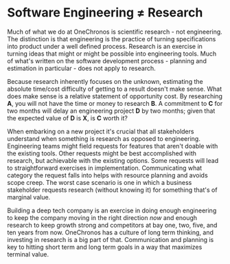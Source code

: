 # Software Engineering ≠ Research

Much of what we do at OneChronos is scientific research - not engineering. The distinction is that engineering is the practice of turning specifications into product under a well defined process. Research is an exercise in turning ideas that might or might be possible into engineering tools. Much of what's written on the software development process - planning and estimation in particular - does not apply to research.

Because research inherently focuses on the unknown, estimating the absolute time/cost difficulty of getting to a result doesn't make sense. What does make sense is a relative statement of opportunity cost. By researching __A__, you will not have the time or money to research __B__. A commitment to __C__ for two months will delay an engineering project __D__ by two months; given that the expected value of __D__ is __X__, is __C__ worth it?

When embarking on a new project it's crucial that all stakeholders understand when something is research as opposed to engineering. Engineering teams might field requests for features that aren't doable with the existing tools. Other requests might be best accomplished with research, but achievable with the existing options. Some requests will lead to straightforward exercises in implementation. Communicating what category the request falls into helps with resource planning and avoids scope creep. The worst case scenario is one in which a business stakeholder requests research (without knowing it) for something that's of marginal value.

Building a deep tech company is an exercise in doing enough engineering to keep the company moving in the right direction *now* and enough research to keep growth strong and competitors at bay one, two, five, and ten years from now. OneChronos has a culture of long term thinking, and investing in research is a big part of that. Communication and planning is key to hitting short term and long term goals in a way that maximizes terminal value.
